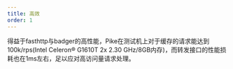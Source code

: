 ```yaml
---
title: 高效
order: 1
---
```


得益于fasthttp与badger的高性能，Pike在测试机上对于缓存的请求能达到100k/rps(Intel Celeron® G1610T 2x 2.30 GHz/8GB内存)，而转发接口的性能损耗也在1ms左右，足以应对高访问量请求处理。
